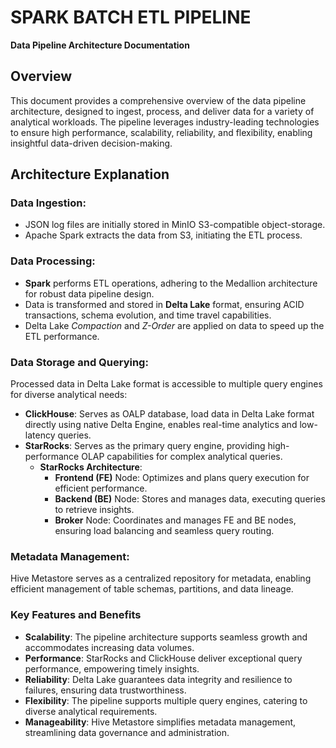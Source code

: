 # SPARK BATCH ETL PIPELINE
**Data Pipeline Architecture Documentation**

## Overview
This document provides a comprehensive overview of the data pipeline architecture, designed to ingest, process, and deliver data for a variety of analytical workloads. 
The pipeline leverages industry-leading technologies to ensure high performance, scalability, reliability, and flexibility, enabling insightful data-driven decision-making.

## Architecture Explanation
### Data Ingestion:
* JSON log files are initially stored in MinIO S3-compatible object-storage. 
* Apache Spark extracts the data from S3, initiating the ETL process. 

### Data Processing:
* **Spark** performs ETL operations, adhering to the Medallion architecture for robust data pipeline design.
* Data is transformed and stored in **Delta Lake** format, ensuring ACID transactions, schema evolution, and time travel capabilities. 
* Delta Lake _Compaction_ and _Z-Order_ are applied on data to speed up the ETL performance.

### Data Storage and Querying:
Processed data in Delta Lake format is accessible to multiple query engines for diverse analytical needs:
* **ClickHouse**: Serves as OALP database, load data in Delta Lake format directly using native Delta Engine, enables real-time analytics and low-latency queries.
* **StarRocks**: Serves as the primary query engine, providing high-performance OLAP capabilities for complex analytical queries.
  * **StarRocks Architecture**:
    * **Frontend (FE)** Node: Optimizes and plans query execution for efficient performance. 
    * **Backend (BE)** Node: Stores and manages data, executing queries to retrieve insights. 
    * **Broker** Node: Coordinates and manages FE and BE nodes, ensuring load balancing and seamless query routing.
  
### Metadata Management:
Hive Metastore serves as a centralized repository for metadata, enabling efficient management of table schemas, partitions, and data lineage.

### Key Features and Benefits
* **Scalability**: The pipeline architecture supports seamless growth and accommodates increasing data volumes.
* **Performance**: StarRocks and ClickHouse deliver exceptional query performance, empowering timely insights.
* **Reliability**: Delta Lake guarantees data integrity and resilience to failures, ensuring data trustworthiness.
* **Flexibility**: The pipeline supports multiple query engines, catering to diverse analytical requirements.
* **Manageability**: Hive Metastore simplifies metadata management, streamlining data governance and administration.